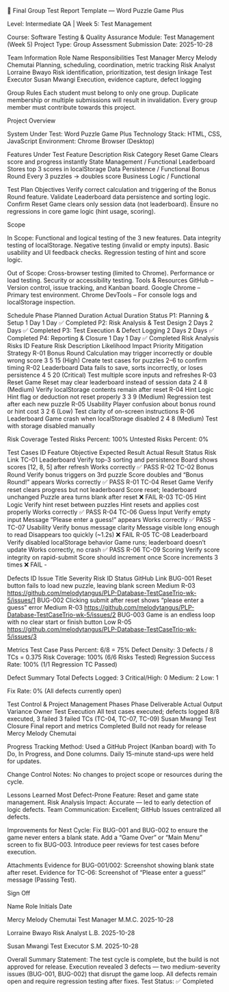 🧪 Final Group Test Report Template — Word Puzzle Game Plus

Level: Intermediate QA | Week 5: Test Management

Course: Software Testing & Quality Assurance
Module: Test Management (Week 5)
Project Type: Group Assessment
Submission Date: 2025-10-28

Team Information
Role	        Name	                  Responsibilities
Test Manager	Mercy Melody Chemutai	  Planning, scheduling, coordination, metric tracking
Risk Analyst	Lorraine Bwayo         	Risk identification, prioritization, test design linkage
Test Executor	Susan Mwangi	          Execution, evidence capture, defect logging

Group Rules
Each student must belong to only one group.
Duplicate membership or multiple submissions will result in invalidation.
Every group member must contribute towards this project.

Project Overview

System Under Test: Word Puzzle Game Plus
Technology Stack: HTML, CSS, JavaScript
Environment: Chrome Browser (Desktop)

Features Under Test
Feature	Description	Risk Category
Reset Game	Clears score and progress instantly	State Management / Functional
Leaderboard	Stores top 3 scores in localStorage	Data Persistence / Functional
Bonus Round	Every 3 puzzles → doubles score	Business Logic / Functional

Test Plan
Objectives
Verify correct calculation and triggering of the Bonus Round feature.
Validate Leaderboard data persistence and sorting logic.
Confirm Reset Game clears only session data (not leaderboard).
Ensure no regressions in core game logic (hint usage, scoring).

Scope

In Scope:
Functional and logical testing of the 3 new features.
Data integrity testing of localStorage.
Negative testing (invalid or empty inputs).
Basic usability and UI feedback checks.
Regression testing of hint and score logic.

Out of Scope:
Cross-browser testing (limited to Chrome).
Performance or load testing.
Security or accessibility testing.
Tools & Resources
GitHub – Version control, issue tracking, and Kanban board.
Google Chrome – Primary test environment.
Chrome DevTools – For console logs and localStorage inspection.

Schedule
Phase	Planned Duration	Actual Duration	Status
P1: Planning & Setup	1 Day	1 Day	✅ Completed
P2: Risk Analysis & Test Design	2 Days	2 Days	✅ Completed
P3: Test Execution & Defect Logging	2 Days	2 Days	✅ Completed
P4: Reporting & Closure	1 Day	1 Day	✅ Completed
Risk Analysis
Risks
ID	Feature	Risk Description	Likelihood	Impact	Priority	Mitigation Strategy
R-01	Bonus Round	Calculation may trigger incorrectly or double wrong score	3	5	15 (High)	Create test cases for puzzles 2–6 to confirm timing
R-02	Leaderboard	Data fails to save, sorts incorrectly, or loses persistence	4	5	20 (Critical)	Test multiple score inputs and refreshes
R-03	Reset Game	Reset may clear leaderboard instead of session data	2	4	8 (Medium)	Verify localStorage contents remain after reset
R-04	Hint Logic	Hint flag or deduction not reset properly	3	3	9 (Medium)	Regression test after each new puzzle
R-05	Usability	Player confusion about bonus round or hint cost	3	2	6 (Low)	Test clarity of on-screen instructions
R-06	Leaderboard	Game crash when localStorage disabled	2	4	8 (Medium)	Test with storage disabled manually

Risk Coverage
Tested Risks Percent: 100%
Untested Risks Percent: 0%

Test Cases
ID	Feature	Objective	Expected Result	Actual Result	Status	Risk Link
TC-01	Leaderboard	Verify top-3 sorting and persistence	Board shows scores [12, 8, 5] after refresh	Works correctly	✅ PASS	R-02
TC-02	Bonus Round	Verify bonus triggers on 3rd puzzle	Score doubles and “Bonus Round!” appears	Works correctly	✅ PASS	R-01
TC-04	Reset Game	Verify reset clears progress but not leaderboard	Score reset; leaderboard unchanged	Puzzle area turns blank after reset	❌ FAIL	R-03
TC-05	Hint Logic	Verify hint reset between puzzles	Hint resets and applies cost properly	Works correctly	✅ PASS	R-04
TC-06	Guess Input	Verify empty input	Message “Please enter a guess!” appears	Works correctly	✅ PASS	-
TC-07	Usability	Verify bonus message clarity	Message visible long enough to read	Disappears too quickly (~1.2s)	❌ FAIL	R-05
TC-08	Leaderboard	Verify disabled localStorage behavior	Game runs; leaderboard doesn’t update	Works correctly, no crash	✅ PASS	R-06
TC-09	Scoring	Verify score integrity on rapid-submit	Score should increment once	Score increments 3 times	❌ FAIL	-

Defects
ID	Issue Title	Severity	Risk ID	Status	GitHub Link
BUG-001	Reset button fails to load new puzzle, leaving blank screen	Medium	R-03 https://github.com/melodytangus/PLP-Database-TestCaseTrio-wk-5/issues/1
BUG-002	Clicking submit after reset shows “please enter a guess” error	Medium	R-03 https://github.com/melodytangus/PLP-Database-TestCaseTrio-wk-5/issues/2
BUG-003	Game is an endless loop with no clear start or finish button	Low	R-05 https://github.com/melodytangus/PLP-Database-TestCaseTrio-wk-5/issues/3

Metrics
Test Case Pass Percent: 6/8 = 75%
Defect Density: 3 Defects / 8 TCs = 0.375
Risk Coverage: 100% (6/6 Risks Tested)
Regression Success Rate: 100% (1/1 Regression TC Passed)

Defect Summary
Total Defects Logged: 3
Critical/High: 0
Medium: 2
Low: 1

Fix Rate: 0% (All defects currently open)

Test Control & Project Management
Phases
Phase	Deliverable	Actual Output	Variance	Owner
Test Execution	All test cases executed; defects logged	8/8 executed, 3 failed	3 failed TCs (TC-04, TC-07, TC-09)	Susan Mwangi
Test Closure	Final report and metrics	Completed	Build not ready for release	Mercy Melody Chemutai

Progress Tracking Method:
Used a GitHub Project (Kanban board) with To Do, In Progress, and Done columns. Daily 15-minute stand-ups were held for updates.

Change Control Notes:
No changes to project scope or resources during the cycle.

Lessons Learned
Most Defect-Prone Feature: Reset and game state management.
Risk Analysis Impact: Accurate — led to early detection of logic defects.
Team Communication: Excellent; GitHub Issues centralized all defects.

Improvements for Next Cycle:
Fix BUG-001 and BUG-002 to ensure the game never enters a blank state.
Add a “Game Over” or “Main Menu” screen to fix BUG-003.
Introduce peer reviews for test cases before execution.

Attachments
Evidence for BUG-001/002: Screenshot showing blank state after reset.
Evidence for TC-06: Screenshot of “Please enter a guess!” message (Passing Test).

Sign Off

Name	                    Role	    Initials	Date

Mercy Melody Chemutai	Test Manager	M.M.C.	2025-10-28

Lorraine Bwayo	      Risk Analyst  L.B.	2025-10-28

Susan Mwangi	        Test Executor	S.M.	2025-10-28

Overall Summary
Statement:
The test cycle is complete, but the build is not approved for release. Execution revealed 3 defects — two medium-severity issues (BUG-001, BUG-002) that disrupt the game loop. All defects remain open and require regression testing after fixes.
Test Status: ✅ Completed
